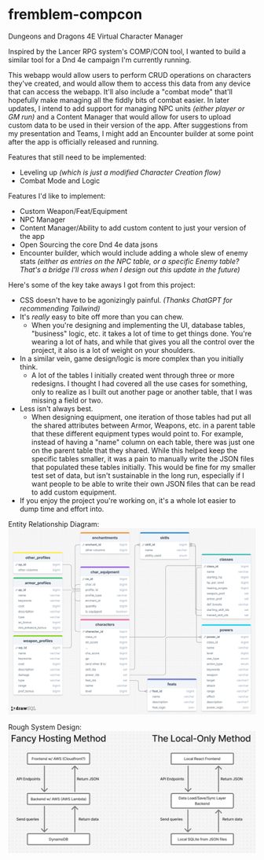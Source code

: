 # fremblem-compcon
Dungeons and Dragons 4E Virtual Character Manager

Inspired by the Lancer RPG system's COMP/CON tool, I wanted to build a similar tool for a Dnd 
4e campaign I'm currently running.

This webapp would allow users to perform CRUD operations on characters they've created, and would allow them to access this data from any device that can access the webapp. It'll also include a "combat mode" that'll hopefully make managing all the fiddly bits of combat easier. In later updates, I intend to add support for managing NPC units *(either player or GM run)* and a Content Manager that would allow for users to upload custom data to be used in their version of the app. After suggestions from my presentation and Teams, I might add an Encounter builder at some point after the app is officially released and running.

Features that still need to be implemented:
- Leveling up *(which is just a modified Character Creation flow)*
- Combat Mode and Logic

Features I'd like to implement:
- Custom Weapon/Feat/Equipment
- NPC Manager
- Content Manager/Ability to add custom content to just your version of the app
- Open Sourcing the core Dnd 4e data jsons
- Encounter builder, which would include adding a whole slew of enemy stats *(either as entries on the NPC table, or a specific Enemy table? That's a bridge I'll cross when I design out this update in the future)*

Here's some of the key take aways I got from this project:
- CSS doesn't have to be agonizingly painful. *(Thanks ChatGPT for recommending Tailwind)*
- It's *really* easy to bite off more than you can chew.
	- When you're designing and implementing the UI, database tables, "business" logic, etc. it takes a lot of time to get things done. You're wearing a lot of hats, and while that gives you all the control over the project, it also is a lot of weight on your shoulders.
- In a similar vein, game design/logic is more complex than you initially think.
	- A lot of the tables I initially created went through three or more redesigns. I thought I had covered all the use cases for something, only to realize as I built out another page or another table, that I was missing a field or two.
- Less isn't always best.
	- When designing equipment, one iteration of those tables had put all the shared attributes between Armor, Weapons, etc. in a parent table that these different equipment types would point to. For example, instead of having a "name" column on each table, there was just one on the parent table that they shared. While this helped keep the specific tables smaller, it was a pain to manually write the JSON files that populated these tables initially. This would be fine for my smaller test set of data, but isn't sustainable in the long run, especially if I want people to be able to write their own JSON files that can be read to add custom equipment.
- If you enjoy the project you're working on, it's a whole lot easier to dump time and effort into.

Entity Relationship Diagram:
![ERD](./assets/ERD_fremblem.png)

Rough System Design:
![Rough System Design](./assets/RoughSysDesign.png)
